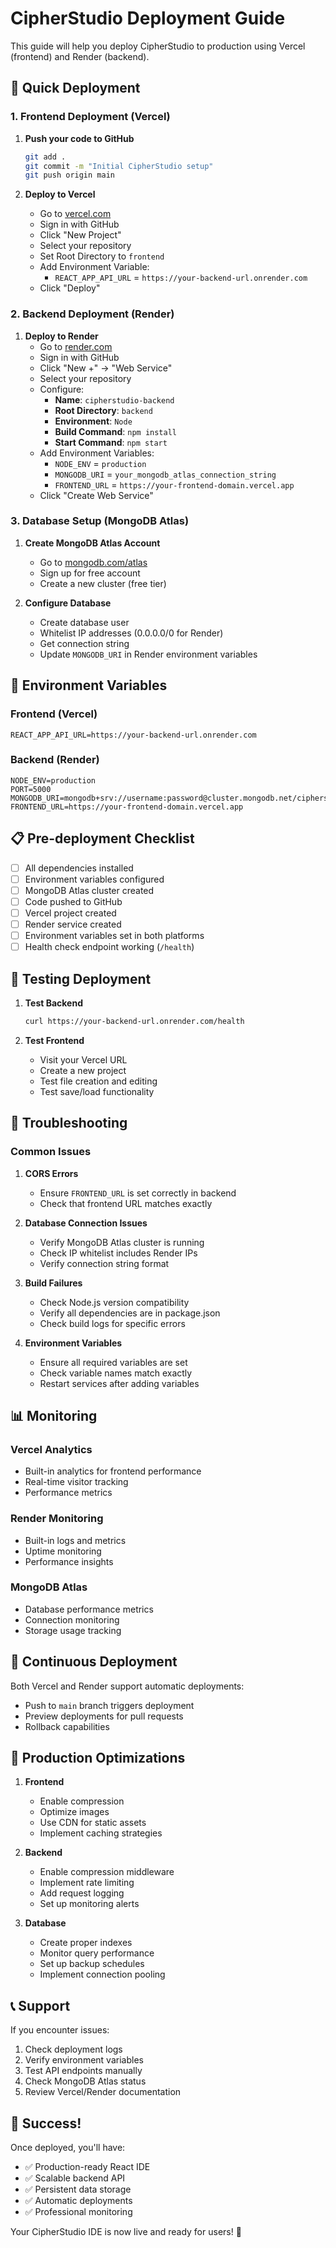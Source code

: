# CipherStudio Deployment Guide

This guide will help you deploy CipherStudio to production using Vercel (frontend) and Render (backend).

## 🚀 Quick Deployment

### 1. Frontend Deployment (Vercel)

1. **Push your code to GitHub**
   ```bash
   git add .
   git commit -m "Initial CipherStudio setup"
   git push origin main
   ```

2. **Deploy to Vercel**
   - Go to [vercel.com](https://vercel.com)
   - Sign in with GitHub
   - Click "New Project"
   - Select your repository
   - Set Root Directory to `frontend`
   - Add Environment Variable:
     - `REACT_APP_API_URL` = `https://your-backend-url.onrender.com`
   - Click "Deploy"

### 2. Backend Deployment (Render)

1. **Deploy to Render**
   - Go to [render.com](https://render.com)
   - Sign in with GitHub
   - Click "New +" → "Web Service"
   - Select your repository
   - Configure:
     - **Name**: `cipherstudio-backend`
     - **Root Directory**: `backend`
     - **Environment**: `Node`
     - **Build Command**: `npm install`
     - **Start Command**: `npm start`
   - Add Environment Variables:
     - `NODE_ENV` = `production`
     - `MONGODB_URI` = `your_mongodb_atlas_connection_string`
     - `FRONTEND_URL` = `https://your-frontend-domain.vercel.app`
   - Click "Create Web Service"

### 3. Database Setup (MongoDB Atlas)

1. **Create MongoDB Atlas Account**
   - Go to [mongodb.com/atlas](https://mongodb.com/atlas)
   - Sign up for free account
   - Create a new cluster (free tier)

2. **Configure Database**
   - Create database user
   - Whitelist IP addresses (0.0.0.0/0 for Render)
   - Get connection string
   - Update `MONGODB_URI` in Render environment variables

## 🔧 Environment Variables

### Frontend (Vercel)
```
REACT_APP_API_URL=https://your-backend-url.onrender.com
```

### Backend (Render)
```
NODE_ENV=production
PORT=5000
MONGODB_URI=mongodb+srv://username:password@cluster.mongodb.net/cipherstudio
FRONTEND_URL=https://your-frontend-domain.vercel.app
```

## 📋 Pre-deployment Checklist

- [ ] All dependencies installed
- [ ] Environment variables configured
- [ ] MongoDB Atlas cluster created
- [ ] Code pushed to GitHub
- [ ] Vercel project created
- [ ] Render service created
- [ ] Environment variables set in both platforms
- [ ] Health check endpoint working (`/health`)

## 🧪 Testing Deployment

1. **Test Backend**
   ```bash
   curl https://your-backend-url.onrender.com/health
   ```

2. **Test Frontend**
   - Visit your Vercel URL
   - Create a new project
   - Test file creation and editing
   - Test save/load functionality

## 🚨 Troubleshooting

### Common Issues

1. **CORS Errors**
   - Ensure `FRONTEND_URL` is set correctly in backend
   - Check that frontend URL matches exactly

2. **Database Connection Issues**
   - Verify MongoDB Atlas cluster is running
   - Check IP whitelist includes Render IPs
   - Verify connection string format

3. **Build Failures**
   - Check Node.js version compatibility
   - Verify all dependencies are in package.json
   - Check build logs for specific errors

4. **Environment Variables**
   - Ensure all required variables are set
   - Check variable names match exactly
   - Restart services after adding variables

## 📊 Monitoring

### Vercel Analytics
- Built-in analytics for frontend performance
- Real-time visitor tracking
- Performance metrics

### Render Monitoring
- Built-in logs and metrics
- Uptime monitoring
- Performance insights

### MongoDB Atlas
- Database performance metrics
- Connection monitoring
- Storage usage tracking

## 🔄 Continuous Deployment

Both Vercel and Render support automatic deployments:
- Push to `main` branch triggers deployment
- Preview deployments for pull requests
- Rollback capabilities

## 🎯 Production Optimizations

1. **Frontend**
   - Enable compression
   - Optimize images
   - Use CDN for static assets
   - Implement caching strategies

2. **Backend**
   - Enable compression middleware
   - Implement rate limiting
   - Add request logging
   - Set up monitoring alerts

3. **Database**
   - Create proper indexes
   - Monitor query performance
   - Set up backup schedules
   - Implement connection pooling

## 📞 Support

If you encounter issues:
1. Check deployment logs
2. Verify environment variables
3. Test API endpoints manually
4. Check MongoDB Atlas status
5. Review Vercel/Render documentation

## 🎉 Success!

Once deployed, you'll have:
- ✅ Production-ready React IDE
- ✅ Scalable backend API
- ✅ Persistent data storage
- ✅ Automatic deployments
- ✅ Professional monitoring

Your CipherStudio IDE is now live and ready for users! 🚀
